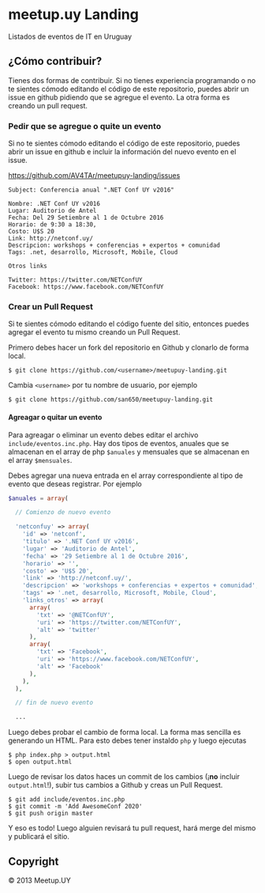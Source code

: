# meetup.uy Landing

Listados de eventos de IT en Uruguay

## ¿Cómo contribuir?

Tienes dos formas de contribuir. Si no tienes experiencia programando o no te sientes cómodo editando el código de este repositorio, puedes abrir un issue en github pidiendo que se agregue el evento. La otra forma es creando un pull request.

### Pedir que se agregue o quite un evento

Si no te sientes cómodo editando el código de este repositorio, puedes abrir un issue en github e incluir la información del nuevo evento en el issue.

https://github.com/AV4TAr/meetupuy-landing/issues

```
Subject: Conferencia anual ".NET Conf UY v2016"

Nombre: .NET Conf UY v2016
Lugar: Auditorio de Antel
Fecha: Del 29 Setiembre al 1 de Octubre 2016
Horario: de 9:30 a 18:30,
Costo: U$S 20
Link: http://netconf.uy/
Descripcion: workshops + conferencias + expertos + comunidad
Tags: .net, desarrollo, Microsoft, Mobile, Cloud

Otros links

Twitter: https://twitter.com/NETConfUY
Facebook: https://www.facebook.com/NETConfUY
```

### Crear un Pull Request

Si te sientes cómodo editando el código fuente del sitio, entonces puedes agregar el evento tu mismo creando un Pull Request.

Primero debes hacer un fork del repositorio en Github y clonarlo de forma local.

```
$ git clone https://github.com/<username>/meetupuy-landing.git
```

Cambia `<username>` por tu nombre de usuario, por ejemplo

```
$ git clone https://github.com/san650/meetupuy-landing.git
```

#### Agreagar o quitar un evento

Para agreagar o eliminar un evento debes editar el archivo `include/eventos.inc.php`. Hay dos tipos de eventos, anuales que se almacenan en el array de php `$anuales` y mensuales que se almacenan en el array `$mensuales`.

Debes agregar una nueva entrada en el array correspondiente al tipo de evento que deseas registrar. Por ejemplo

```php
$anuales = array(

  // Comienzo de nuevo evento

  'netconfuy' => array(
    'id' => 'netconf',
    'titulo' => '.NET Conf UY v2016',
    'lugar' => 'Auditorio de Antel',
    'fecha' => '29 Setiembre al 1 de Octubre 2016',
    'horario' => '',
    'costo' => 'U$S 20',
    'link' => 'http://netconf.uy/',
    'descripcion' => 'workshops + conferencias + expertos + comunidad',
    'tags' => '.net, desarrollo, Microsoft, Mobile, Cloud',
    'links_otros' => array(
      array(
        'txt' => '@NETConfUY',
        'uri' => 'https://twitter.com/NETConfUY',
        'alt' => 'twitter'
      ),
      array(
        'txt' => 'Facebook',
        'uri' => 'https://www.facebook.com/NETConfUY',
        'alt' => 'Facebook'
      ),
    ),
  ),

  // fin de nuevo evento

  ...
```

Luego debes probar el cambio de forma local. La forma mas sencilla es generando un HTML. Para esto debes tener instaldo `php` y luego ejecutas

```
$ php index.php > output.html
$ open output.html
```

Luego de revisar los datos haces un commit de los cambios (¡__no__ incluir `output.html`!), subir tus cambios a Github y creas un Pull Request.

```
$ git add include/eventos.inc.php
$ git commit -m 'Add AwesomeConf 2020'
$ git push origin master
```

Y eso es todo! Luego alguien revisará tu pull request, hará merge del mismo y publicará el sitio.

## Copyright

© 2013 Meetup.UY
